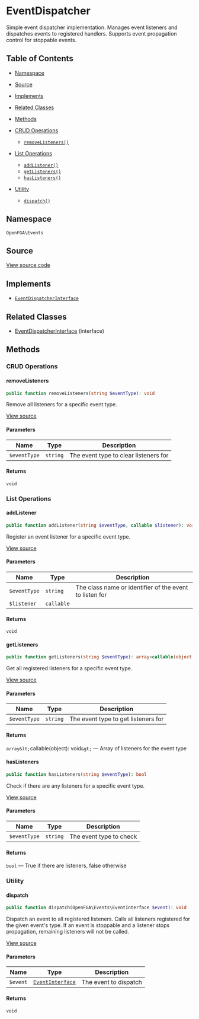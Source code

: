 # EventDispatcher

Simple event dispatcher implementation. Manages event listeners and dispatches events to registered handlers. Supports event propagation control for stoppable events.

## Table of Contents

* [Namespace](#namespace)
* [Source](#source)
* [Implements](#implements)
* [Related Classes](#related-classes)
* [Methods](#methods)

* [CRUD Operations](#crud-operations)
    * [`removeListeners()`](#removelisteners)
* [List Operations](#list-operations)
    * [`addListener()`](#addlistener)
    * [`getListeners()`](#getlisteners)
    * [`hasListeners()`](#haslisteners)
* [Utility](#utility)
    * [`dispatch()`](#dispatch)

## Namespace

`OpenFGA\Events`

## Source

[View source code](https://github.com/evansims/openfga-php/blob/main/src/Events/EventDispatcher.php)

## Implements

* [`EventDispatcherInterface`](EventDispatcherInterface.md)

## Related Classes

* [EventDispatcherInterface](Events/EventDispatcherInterface.md) (interface)

## Methods

### CRUD Operations

#### removeListeners

```php
public function removeListeners(string $eventType): void

```

Remove all listeners for a specific event type.

[View source](https://github.com/evansims/openfga-php/blob/main/src/Events/EventDispatcher.php#L68)

#### Parameters

| Name         | Type     | Description                           |
| ------------ | -------- | ------------------------------------- |
| `$eventType` | `string` | The event type to clear listeners for |

#### Returns

`void`

### List Operations

#### addListener

```php
public function addListener(string $eventType, callable $listener): void

```

Register an event listener for a specific event type.

[View source](https://github.com/evansims/openfga-php/blob/main/src/Events/EventDispatcher.php#L25)

#### Parameters

| Name         | Type       | Description                                             |
| ------------ | ---------- | ------------------------------------------------------- |
| `$eventType` | `string`   | The class name or identifier of the event to listen for |
| `$listener`  | `callable` |                                                         |

#### Returns

`void`

#### getListeners

```php
public function getListeners(string $eventType): array<callable(object): void>

```

Get all registered listeners for a specific event type.

[View source](https://github.com/evansims/openfga-php/blob/main/src/Events/EventDispatcher.php#L56)

#### Parameters

| Name         | Type     | Description                         |
| ------------ | -------- | ----------------------------------- |
| `$eventType` | `string` | The event type to get listeners for |

#### Returns

`array&lt;`callable(object): void`&gt;` — Array of listeners for the event type

#### hasListeners

```php
public function hasListeners(string $eventType): bool

```

Check if there are any listeners for a specific event type.

[View source](https://github.com/evansims/openfga-php/blob/main/src/Events/EventDispatcher.php#L62)

#### Parameters

| Name         | Type     | Description             |
| ------------ | -------- | ----------------------- |
| `$eventType` | `string` | The event type to check |

#### Returns

`bool` — True if there are listeners, false otherwise

### Utility

#### dispatch

```php
public function dispatch(OpenFGA\Events\EventInterface $event): void

```

Dispatch an event to all registered listeners. Calls all listeners registered for the given event&#039;s type. If an event is stoppable and a listener stops propagation, remaining listeners will not be called.

[View source](https://github.com/evansims/openfga-php/blob/main/src/Events/EventDispatcher.php#L35)

#### Parameters

| Name     | Type                                  | Description           |
| -------- | ------------------------------------- | --------------------- |
| `$event` | [`EventInterface`](EventInterface.md) | The event to dispatch |

#### Returns

`void`
